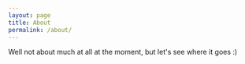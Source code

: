 ```yaml
---
layout: page
title: About
permalink: /about/
---
```


Well not about much at all at the moment, but let's see where it goes :)
